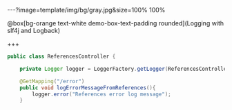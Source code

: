 ---?image=template/img/bg/gray.jpg&size=100% 100%

@box[bg-orange text-white demo-box-text-padding rounded](Logging with slf4j and Logback)

+++

```java
public class ReferencesController {

    private Logger logger = LoggerFactory.getLogger(ReferencesController.class);

    @GetMapping("/error")
    public void logErrorMessageFromReferences(){
        logger.error("References error log message");
    }

```
